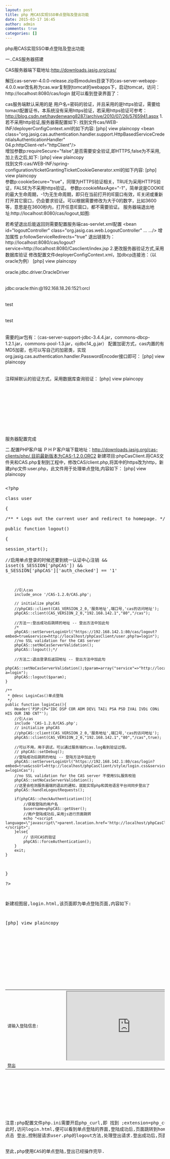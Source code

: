 ```yaml
---
layout: post
title: php 用CAS实现SSO单点登陆及登出功能
date: 2015-03-17 16:45
author: admin
comments: true
categories: []
---
```

php用CAS实现SSO单点登陆及登出功能


一..CAS服务器搭建

CAS服务器端下载地址:http://downloads.jasig.org/cas/ 


解压cas-server-4.0.0-release.zip将modules目录下的cas-server-webapp-4.0.0.war改名称为cas.war复制到tomcat的webapps下，启动tomcat，访问：http://localhost:8080/cas/login 就可以看到登录界面了：

cas服务端默认采用的是 用户名=密码的验证，并且采用的是https验证，需要给tomact配置证书，本系统没有采用https验证，若采用https验证可参考：
 http://blog.csdn.net/haydenwang8287/archive/2010/07/26/5765941.aspx
1.若不采用http验证,服务器需配置如下:
找到文件cas/WEB-INF/deployerConfigContext.xml的如下内容:
[php] view plaincopy
<bean class="org.jasig.cas.authentication.handler.support.HttpBasedServiceCredentialsAuthenticationHandler"    
04.p:httpClient-ref="httpClient"/>   
增加参数p:requireSecure="false",是否需要安全验证,即HTTPS,false为不采用,加上去之后,如下:
[php] view plaincopy
<bean class="org.jasig.cas.authentication.handler.support.HttpBasedServiceCredentialsAuthenticationHandler"    
 p:httpClient-ref="httpClient"  p:requireSecure="false"/>  
 找到文件:cas/WEB-INF/spring-configuration/ticketGrantingTicketCookieGenerator.xml的如下内容:
[php] view plaincopy
<bean id="ticketGrantingTicketCookieGenerator" class="org.jasig.cas.web.support.CookieRetrievingCookieGenerator"    
 p:cookieSecure="true"    
 p:cookieMaxAge="-1"    
 p:cookieName="CASTGC"    
 p:cookiePath="/cas" />  
参数p:cookieSecure="true"，同理为HTTPS验证相关，TRUE为采用HTTPS验证，FALSE为不采用https验证。
参数p:cookieMaxAge="-1"，简单说是COOKIE的最大生命周期，-1为无生命周期，即只在当前打开的IE窗口有效，IE关闭或重新打开其它窗口，仍会要求验证。可以根据需要修改为大于0的数字，比如3600等，意思是在3600秒内，打开任意IE窗口，都不需要验证。
服务器端退出地址:http://localhost:8080/cas/logout,如图:

若希望退出后能返回则需要配置服务端cas-servlet.xml配置
<bean id="logoutController" class="org.jasig.cas.web.LogoutController" ... .../>
增加属性 p:followServiceRedirects="true"
退出链接为：http://localhost:8080/cas/logout?service=http://localhost:8080/Casclient/index.jsp
2.更改服务器验证方式,采用数据库验证
修改配置文件deployerConfigContext.xml，加dbcp连接池：（以oracle为例）
[php] view plaincopy
<bean id="casDataSource" class="org.apache.commons.dbcp.BasicDataSource">    
     <property name="driverClassName">    
          <value>oracle.jdbc.driver.OracleDriver</value>    
     </property>    
     <property name="url">    
          <value>jdbc:oracle:thin:@192.168.18.26:1521:orcl</value>    
     </property>    
     <property name="username">    
          <value>test</value>    
     </property>    
     <property name="password">    
          <value>test</value>    
     </property>    
   </bean>  
需要的jar包有：（cas-server-support-jdbc-3.4.4.jar，commons-dbcp-1.2.1.jar，commons-pool-1.3.jar，ojdbc14_g.jar） 
配置加密方式，cas内置的有MD5加密，也可以写自己的加密类，实现org.jasig.cas.authentication.handler.PasswordEncoder接口即可：
[php] view plaincopy
<bean id="passwordEncoder"      
    class="org.jasig.cas.authentication.handler.DefaultPasswordEncoder" autowire="byName">          
    <constructor-arg value="MD5"/>      
   </bean>  
注释掉默认的验证方式，采用数据库查询验证：
[php] view plaincopy
<property name="authenticationHandlers">    
     <list>    
     <!----注释掉这里的默认验证方式，采用以下验证QueryDatabaseAuthenticationHandler-->    
    <!--  <bean class="org.jasig.cas.authentication.handler.support.SimpleTestUsernamePasswordAuthenticationHandler" /> -->      
     <bean class="org.jasig.cas.adaptors.jdbc.QueryDatabaseAuthenticationHandler">    
      <property name="dataSource" ref="casDataSource" />    
      <property name="sql"     
         value="select password from userinfo where lower(username) = lower(?)" />    
      <property  name="passwordEncoder"  ref="passwordEncoder"/>    
     </bean>    
   </list>    
  </property>   
 服务器配置完成

二.配置PHP客户端
ＰＨＰ客户端下载地址：http://downloads.jasig.org/cas-clients/php/,目前最新版本为CAS-1.2.0.ORC2
新建项目:phpCasClient.将CAS文件夹和CAS.php复制到工程中，修改CAS/client.php,将其中的https改为http，新建php文件:user.php，此文件用于处理单点登陆,内容如下：
[php] view plaincopy
</pre><p><pre name="code" class="php"><pre name="code" class="php"><?php  
class user  
{  
    /** 
     * Logs out the current user and redirect to homepage. 
     */  
    public function logout()  
    {  
        session_start();  
        //启用单点登录的时候还要到统一认证中心注销  && isset($_SESSION['phpCAS']) && $_SESSION['phpCAS']['auth_checked'] == '1'   
          
        //引人cas  
        include_once '/CAS-1.2.0/CAS.php';  
          
        // initialize phpCAS              
        //phpCAS::client(CAS_VERSION_2_0,'服务地址',端口号,'cas的访问地址');  
        phpCAS::client(CAS_VERSION_2_0,"192.168.142.1","80","/cas");  
          
        //方法一:登出成功后跳转的地址 -- 登出方法中加此句  
        /* 
        phpCAS::setServerLoginUrl("https://192.168.142.1:80/cas/logout?embed=true&service=http://localhost/phpCasClient/user.php?a=login"); 
        //no SSL validation for the CAS server 
        phpCAS::setNoCasServerValidation(); 
        phpCAS::logout();*/  
  
        //方法二:退出登录后返回地址 -- 登出方法中加此句  
        phpCAS::setNoCasServerValidation();$param=array("service"=>"http://localhost/phpCasClient/user.php?a=login");  
        phpCAS::logout($param);  
    }  
      
    /**  
     * @desc LoginCas()单点登陆  
     */  
    public function loginCas(){  
        Header('P3P:CP="IDC DSP COR ADM DEVi TAIi PSA PSD IVAi IVDi CONi HIS OUR IND CNT"');  
        //引人cas  
        include 'CAS-1.2.0/CAS.php';  
        // initialize phpCAS   
        //phpCAS::client(CAS_VERSION_2_0,'服务地址',端口号,'cas的访问地址');  
        phpCAS::client(CAS_VERSION_2_0,"192.168.142.1","80","/cas",true);  
  
        //可以不用，用于调试，可以通过服务端的cas.log看到验证过程。  
        // phpCAS::setDebug();  
        //登陆成功后跳转的地址 -- 登陆方法中加此句  
        phpCAS::setServerLoginUrl("https://192.168.142.1:80/cas/login?embed=true&cssUrl=http://localhost/phpCasClient/style/login.css&service=http://localhost/phpCasClient/user.php?a=loginCas");  
        //no SSL validation for the CAS server 不使用SSL服务校验  
        phpCAS::setNoCasServerValidation();  
        //这里会检测服务器端的退出的通知，就能实现php和其他语言平台间同步登出了  
        phpCAS::handleLogoutRequests();  
          
        if(phpCAS::checkAuthentication()){  
            //获取登陆的用户名  
            $username=phpCAS::getUser();  
            //用户登陆成功后,采用js进行页面跳转  
            echo "<script language=\"javascript\">parent.location.href='http://localhost/phpCasClient/home.php';</script>";  
        }else{  
            // 访问CAS的验证  
            phpCAS::forceAuthentication();  
        }  
        exit;  
    }  
}  
?>  



新建视图层,login.html,该页面即为单点登陆页面,内容如下:

[php] view plaincopy
<!DOCTYPE html PUBLIC "-//W3C//DTD XHTML 1.0 Transitional//EN" "http://www.w3.org/TR/xhtml1/DTD/xhtml1-transitional.dtd">  
<html xmlns="http://www.w3.org/1999/xhtml">  
<head>  
<meta http-equiv="Content-Type" content="text/html; charset=utf-8" />  
 <title>单点登陆界面</title>  
</head>  
<body>  
<div class="view">  
<table style="width:600; height:333; border:1; align:center; cellpadding:4; bordercolor:#CCCCCC;">  
    <tr>  
    <td style="width: 50%;align:center;">  
            请输入登陆信息:  
    </td>  
        <td style="width: 50%;">  
            <div id="maincol" style="border: 1px solid #ccc;float: left;width: 400px;height: 219px; overflow: hidden;">  
                <iframe id="auth-login-iframe" name="auth-login-iframe" style="width:100%; height:100%; marginwidth:0; marginheight:0; frameborder:0; scrolling:no;" src="http://localhost/phpCasClient/user.php?a=loginCas"></iframe>  
            </div>  
        </td>  
    </tr>  
  <tr>  
  <span style="white-space:pre"> </span><td><a href="http://localhost/phpCasClient/user.php?a=logout">登出</a></td>  
  </tr>  
</table>  
</div>  
</body>  
</html>  
注意:php配置文件php.ini需要开启php_curl,即 找到 ;extension=php_curl.dll ,将该句前面的分号去掉即可,改为 extension=php_curl.dll
此时,访问login.html,便可以看到单点登陆的界面,登陆成功后,页面跳转到home.php中.
点击 登出,控制层请求user.php的logout方法,处理登出请求.登出成功后,页面跳转到login.html,提示用户登陆

至此,php使用CAS的单点登陆,登出已经操作完毕.
